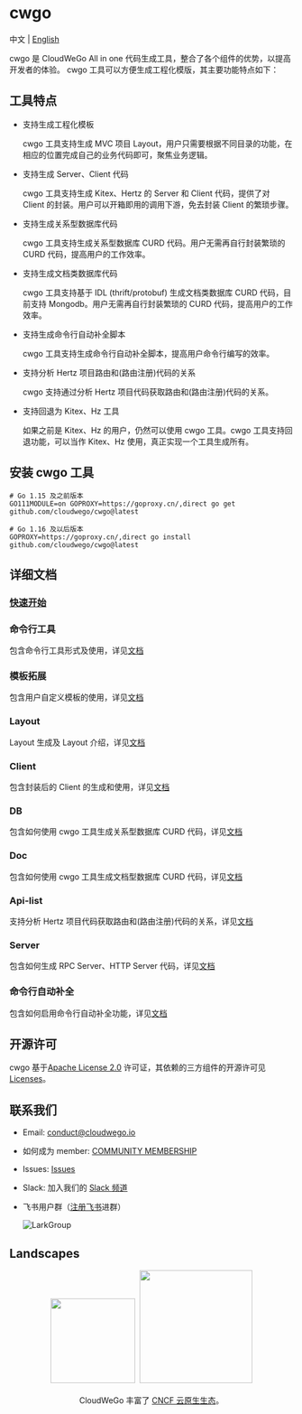 # cwgo

中文 | [English](./README.md)

cwgo 是 CloudWeGo All in one 代码生成工具，整合了各个组件的优势，以提高开发者的体验。
cwgo 工具可以方便生成工程化模版，其主要功能特点如下：

## 工具特点

- 支持生成工程化模板

  cwgo 工具支持生成 MVC 项目 Layout，用户只需要根据不同目录的功能，在相应的位置完成自己的业务代码即可，聚焦业务逻辑。

- 支持生成 Server、Client 代码

  cwgo 工具支持生成 Kitex、Hertz 的 Server 和 Client 代码，提供了对 Client 的封装。用户可以开箱即用的调用下游，免去封装 Client 的繁琐步骤。

- 支持生成关系型数据库代码

  cwgo 工具支持生成关系型数据库 CURD 代码。用户无需再自行封装繁琐的 CURD 代码，提高用户的工作效率。

- 支持生成文档类数据库代码

  cwgo 工具支持基于 IDL (thrift/protobuf) 生成文档类数据库 CURD 代码，目前支持 Mongodb。用户无需再自行封装繁琐的 CURD 代码，提高用户的工作效率。

- 支持生成命令行自动补全脚本

  cwgo 工具支持生成命令行自动补全脚本，提高用户命令行编写的效率。

- 支持分析 Hertz 项目路由和(路由注册)代码的关系

  cwgo 支持通过分析 Hertz 项目代码获取路由和(路由注册)代码的关系。

- 支持回退为 Kitex、Hz 工具

  如果之前是 Kitex、Hz 的用户，仍然可以使用 cwgo 工具。cwgo 工具支持回退功能，可以当作 Kitex、Hz 使用，真正实现一个工具生成所有。

## 安装 cwgo 工具

```shell
# Go 1.15 及之前版本
GO111MODULE=on GOPROXY=https://goproxy.cn/,direct go get github.com/cloudwego/cwgo@latest

# Go 1.16 及以后版本
GOPROXY=https://goproxy.cn/,direct go install github.com/cloudwego/cwgo@latest
```

## 详细文档

### [快速开始](https://www.cloudwego.io/zh/docs/cwgo/getting-started/)

### 命令行工具

包含命令行工具形式及使用，详见[文档](https://www.cloudwego.io/zh/docs/cwgo/tutorials/cli/)

### 模板拓展

包含用户自定义模板的使用，详见[文档](https://www.cloudwego.cn/zh/docs/cwgo/tutorials/templete-extension/)

### Layout

Layout 生成及 Layout 介绍，详见[文档](https://www.cloudwego.io/zh/docs/cwgo/tutorials/layout/)

### Client

包含封装后的 Client 的生成和使用，详见[文档](https://www.cloudwego.io/zh/docs/cwgo/tutorials/client/)

### DB

包含如何使用 cwgo 工具生成关系型数据库 CURD 代码，详见[文档](https://www.cloudwego.io/zh/docs/cwgo/tutorials/db/)

### Doc 

包含如何使用 cwgo 工具生成文档型数据库 CURD 代码，详见[文档](https://www.cloudwego.cn/zh/docs/cwgo/tutorials/doc/)

### Api-list

支持分析 Hertz 项目代码获取路由和(路由注册)代码的关系，详见[文档](https://www.cloudwego.io/zh/docs/cwgo/tutorials/api-list)

### Server

包含如何生成 RPC Server、HTTP Server 代码，详见[文档](https://www.cloudwego.cn/zh/docs/cwgo/tutorials/server/)

### 命令行自动补全

包含如何启用命令行自动补全功能，详见[文档](https://www.cloudwego.cn/zh/docs/cwgo/tutorials/auto-completion/)

## 开源许可

cwgo 基于[Apache License 2.0](https://github.com/cloudwego/cwgo/blob/main/LICENSE) 许可证，其依赖的三方组件的开源许可见 [Licenses](https://github.com/cloudwego/cwgo/blob/main/licenses)。

## 联系我们

- Email: conduct@cloudwego.io
- 如何成为 member: [COMMUNITY MEMBERSHIP](https://github.com/cloudwego/community/blob/main/COMMUNITY_MEMBERSHIP.md)
- Issues: [Issues](https://github.com/cloudwego/cwgo/issues)
- Slack: 加入我们的 [Slack 频道](https://join.slack.com/t/cloudwego/shared_invite/zt-tmcbzewn-UjXMF3ZQsPhl7W3tEDZboA)
- 飞书用户群（[注册飞书](https://www.larksuite.com/zh_cn/download)进群）

  ![LarkGroup](images/lark_group_cn.png)

## Landscapes

<p align="center">
<img src="https://landscape.cncf.io/images/left-logo.svg" width="150"/>&nbsp;&nbsp;<img src="https://landscape.cncf.io/images/right-logo.svg" width="200"/>
<br/><br/>
CloudWeGo 丰富了 <a href="https://landscape.cncf.io/">CNCF 云原生生态</a>。
</p>
